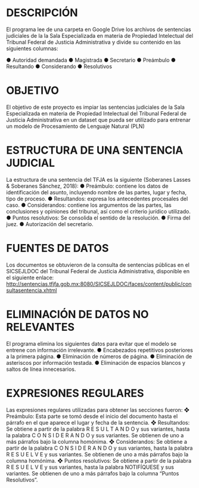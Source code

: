 # DESCRIPCIÓN
El programa lee de una carpeta en Google Drive los archivos de sentencias judiciales de la la Sala Especializada en materia de Propiedad Intelectual del Tribunal Federal de Justicia Administrativa y divide su contenido en las siguientes columnas: 

● Autoridad demandada
● Magistrada
● Secretario
● Preámbulo
● Resultando
● Considerando
● Resolutivos

# OBJETIVO
El objetivo de este proyecto es impiar las sentencias judiciales de la Sala Especializada en materia de Propiedad Intelectual del Tribunal Federal de Justicia Administrativa en un dataset que pueda ser utilizado para entrenar un modelo de Procesamiento de Lenguaje Natural (PLN)

# ESTRUCTURA DE UNA SENTENCIA JUDICIAL
La estructura de una sentencia del TFJA es la siguiente (Soberanes Lasses & Soberanes Sánchez, 2018):
● Preámbulo: contiene los datos de identificación del asunto, incluyendo nombre de las partes, lugar y fecha, tipo de proceso.
● Resultandos: expresa los antecedentes procesales del caso.
● Considerandos: contiene los argumentos de las partes, las conclusiones y opiniones del tribunal, así como el criterio jurídico utilizado.
● Puntos resolutivos: Se consolida el sentido de la resolución.
● Firma del juez.
● Autorización del secretario.

# FUENTES DE DATOS
Los documentos se obtuvieron de la consulta de sentencias públicas en el SICSEJLDOC del Tribunal Federal de Justicia Administrativa, disponible en el
siguiente enlace:
http://sentencias.tfjfa.gob.mx:8080/SICSEJLDOC/faces/content/public/consultasentencia.xhtml

# ELIMINACIÓN DE DATOS NO RELEVANTES
El programa elimina los siguientes datos para evitar que el modelo se entrene con información irrelevante.
● Encabezados repetitivos posteriores a la primera página.
● Eliminación de números de página.
● Eliminación de asteriscos por información testada.
● Eliminación de espacios blancos y saltos de línea innecesarios.

# EXPRESIONES REGULARES
Las expresiones regulares utilizadas para obtener las secciones fueron:
❖ Preámbulo: Esta parte se tomó desde el inicio del documento hasta el párrafo en el que aparece el lugar y fecha de la sentencia.
❖ Resultandos: Se obtiene a partir de la palabra R E S U L T A N D O y sus variantes, hasta la palabra C O N S I D E R A N D O y sus variantes. Se obtienen de uno a más párrafos bajo la columna homónima.
❖ Considerandos: Se obtiene a partir de la palabra C O N S I D E R A N D O y sus variantes, hasta la palabra R E S U E L V E y sus variantes. Se obtienen de uno a más párrafos bajo la columna homónima.
❖ Puntos resolutivos: Se obtiene a partir de la palabra R E S U E L V E y sus variantes, hasta la palabra NOTIFÍQUESE y sus variantes. Se obtienen de uno a más párrafos bajo la columna “Puntos Resolutivos”.
